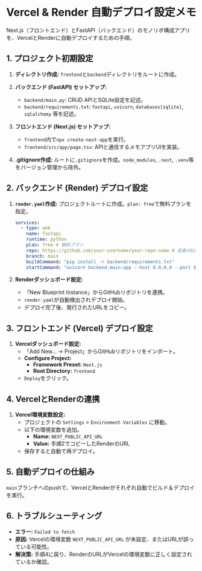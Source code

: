 # Vercel & Render 自動デプロイ設定メモ

Next.js（フロントエンド）とFastAPI（バックエンド）のモノリポ構成アプリを、VercelとRenderに自動デプロイするための手順。

## 1. プロジェクト初期設定

1.  **ディレクトリ作成:**
    `frontend`と`backend`ディレクトリをルートに作成。

2.  **バックエンド (FastAPI) セットアップ:**
    *   `backend/main.py`: CRUD APIとSQLite設定を記述。
    *   `backend/requirements.txt`: `fastapi`, `uvicorn`, `databases[sqlite]`, `sqlalchemy` 等を記述。

3.  **フロントエンド (Next.js) セットアップ:**
    *   `frontend`内で`npx create-next-app`を実行。
    *   `frontend/src/app/page.tsx`: APIと通信するメモアプリUIを実装。

4.  **.gitignore作成:**
    ルートに`.gitignore`を作成。`node_modules`, `.next`, `.venv`等をバージョン管理から除外。

## 2. バックエンド (Render) デプロイ設定

1.  **`render.yaml`作成:**
    プロジェクトルートに作成。`plan: free`で無料プランを指定。

    ```yaml
    services:
      - type: web
        name: fastapi
        runtime: python
        plan: free # 無料プラン
        repo: https://github.com/your-username/your-repo-name # 自身のGitHubリポジトリ
        branch: main
        buildCommand: "pip install -r backend/requirements.txt"
        startCommand: "uvicorn backend.main:app --host 0.0.0.0 --port $PORT"
    ```

2.  **Renderダッシュボード設定:**
    *   「New Blueprint Instance」からGitHubリポジトリを連携。
    *   `render.yaml`が自動検出されデプロイ開始。
    *   デプロイ完了後、発行されたURLをコピー。

## 3. フロントエンド (Vercel) デプロイ設定

1.  **Vercelダッシュボード設定:**
    *   「Add New... -> Project」からGitHubリポジトリをインポート。
    *   **Configure Project:**
        *   **Framework Preset:** `Next.js`
        *   **Root Directory:** `frontend`
    *   `Deploy`をクリック。

## 4. VercelとRenderの連携

1.  **Vercel環境変数設定:**
    *   プロジェクトの `Settings` > `Environment Variables` に移動。
    *   以下の環境変数を追加。
        *   **Name:** `NEXT_PUBLIC_API_URL`
        *   **Value:** 手順2でコピーしたRenderのURL
    *   保存すると自動で再デプロイ。

## 5. 自動デプロイの仕組み

`main`ブランチへのpushで、VercelとRenderがそれぞれ自動でビルド＆デプロイを実行。

## 6. トラブルシューティング

-   **エラー:** `Failed to fetch`
-   **原因:** Vercelの環境変数 `NEXT_PUBLIC_API_URL` が未設定、またはURLが誤っている可能性。
-   **解決策:** 手順4に戻り、RenderのURLがVercelの環境変数に正しく設定されているか確認。
